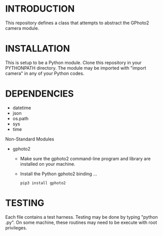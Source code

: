 # INTRODUCTION #
This repository defines a class that attempts to abstract the GPhoto2 camera module.

# INSTALLATION #
This is setup to be a Python module.  Clone this repository in your PYTHONPATH directory.  The module may be imported with "import camera" in any of your Python codes.

# DEPENDENCIES #
* datetime
* json
* os.path
* sys
* time

Non-Standard Modules
* gphoto2

   * Make sure the gphoto2 command-line program and library are installed on your machine.
   * Install the Python gphoto2 binding ...

         pip3 install gphoto2

# TESTING #
Each file contains a test harness.  Testing may be done by typing "python <file>.py".  On some machine, these routines may need to be execute with root privileges.

